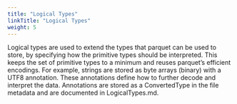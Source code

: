 ```yaml
---
title: "Logical Types"
linkTitle: "Logical Types"
weight: 5
---
```


Logical types are used to extend the types that parquet can be used to store, by specifying how the primitive types should be interpreted. This keeps the set of primitive types to a minimum and reuses parquet’s efficient encodings. For example, strings are stored as byte arrays (binary) with a UTF8 annotation. These annotations define how to further decode and interpret the data. Annotations are stored as a ConvertedType in the file metadata and are documented in LogicalTypes.md.
